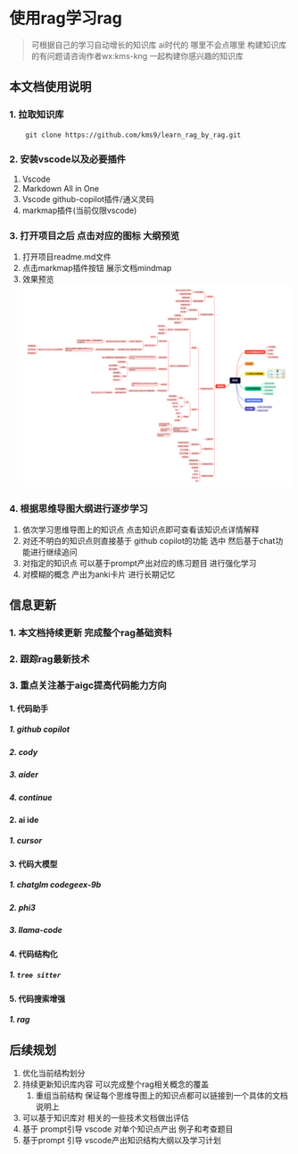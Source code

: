 # 使用rag学习rag

> 可根据自己的学习自动增长的知识库
> ai时代的 哪里不会点哪里
> 构建知识库的有问题请咨询作者wx:kms-kng  一起构建你感兴趣的知识库


## 本文档使用说明

### 1. 拉取知识库

```
	git clone https://github.com/kms9/learn_rag_by_rag.git

```  

### 2. 安装vscode以及必要插件

  1. Vscode
  2. Markdown All in One
  3. Vscode github-copilot插件/通义灵码
  4. markmap插件(当前仅限vscode)

### 3. 打开项目之后 点击对应的图标 大纲预览
  1. 打开项目readme.md文件
  2. 点击markmap插件按钮 展示文档mindmap
  3. 效果预览 ![rag](rag.png)

### 4. 根据思维导图大纲进行逐步学习
  1. 依次学习思维导图上的知识点 点击知识点即可查看该知识点详情解释
  2. 对还不明白的知识点则直接基于 github copilot的功能 选中 然后基于chat功能进行继续追问
  3. 对指定的知识点 可以基于prompt产出对应的练习题目 进行强化学习
  4. 对模糊的概念 产出为anki卡片 进行长期记忆

## 信息更新

### 1. 本文档持续更新 完成整个rag基础资料 
### 2. 跟踪rag最新技术 
### 3. 重点关注基于aigc提高代码能力方向
####   1. 代码助手
#####   1. github copilot
#####   2.  cody 
#####   3. aider
#####   4. continue
####   2. ai ide
#####   1. cursor
####   3. 代码大模型
#####   1. chatglm codegeex-9b
#####   2. phi3
#####   3. llama-code
####   4. 代码结构化
#####   1. `tree sitter`
####   5. 代码搜索增强
#####   1. rag

## 后续规划
1. 优化当前结构划分
2. 持续更新知识库内容 可以完成整个rag相关概念的覆盖
   1. 重组当前结构 保证每个思维导图上的知识点都可以链接到一个具体的文档说明上
3. 可以基于知识库对 相关的一些技术文档做出评估
4. 基于 prompt引导 vscode 对单个知识点产出 例子和考查题目
5. 基于prompt 引导 vscode产出知识结构大纲以及学习计划